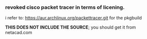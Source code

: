 ### revoked cisco packet tracer in terms of licening.

i refer to: https://aur.archlinux.org/packettracer.git for the pkgbuild

**THIS DOES NOT INCLUDE THE SOURCE**; you should get it from netacad.com
